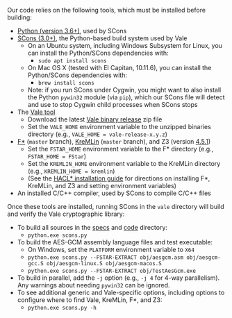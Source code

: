 Our code relies on the following tools, which must be installed before building:

* [Python (version 3.6+)](https://www.python.org/), used by SCons
* [SCons (3.0+)](http://scons.org/), the Python-based build system used by Vale
  * On an Ubuntu system, including Windows Subsystem for Linux, you can install the Python/SCons dependencies with:
    * ```sudo apt install scons```
  * On Mac OS X (tested with El Capitan, 10.11.6), you can install the Python/SCons dependencies with:
    * ```brew install scons```
  * Note: if you run SCons under Cygwin, you might want to also install the Python `pywin32` module (via `pip`),
    which our SCons file will detect and use to stop Cygwin child processes when SCons stops
* The [Vale tool](https://github.com/project-everest/vale)
  * Download the latest [Vale binary release](https://github.com/project-everest/vale/releases) zip file
  * Set the `VALE_HOME` environment variable to the unzipped binaries directory (e.g., `VALE_HOME = vale-release-x.y.z`)
* [F*](https://github.com/FStarLang/FStar) (`master` branch),
  [KreMLin](https://github.com/FStarLang/kremlin) (`master` branch),
  and Z3 (version [4.5.1](https://github.com/FStarLang/binaries/tree/master/z3-tested))
  * Set the `FSTAR_HOME` environment variable to the F* directory (e.g., `FSTAR_HOME = FStar`)
  * Set the `KREMLIN_HOME` environment variable to the KreMLin directory (e.g., `KREMLIN_HOME = kremlin`)
  * (See the [HACL* installation guide](../INSTALL.md) for directions on installing F*, KreMLin, and Z3 and setting environment variables)
* An installed C/C++ compiler, used by SCons to compile C/C++ files

Once these tools are installed, running SCons in the `vale` directory will
build and verify the Vale cryptographic library:
* To build all sources in the [specs](./specs) and [code](./src) directory:
  * ```python.exe scons.py```
* To build the AES-GCM assembly language files and test executable:
  * On Windows, set the `PLATFORM` environment variable to `X64`
  * ```python.exe scons.py --FSTAR-EXTRACT obj/aesgcm.asm obj/aesgcm-gcc.S obj/aesgcm-linux.S obj/aesgcm-macos.S```
  * ```python.exe scons.py --FSTAR-EXTRACT obj/TestAesGcm.exe```
* To build in parallel, add the `-j` option (e.g., `-j 4` for 4-way parallelism).
  Any warnings about needing `pywin32` can be ignored.
* To see additional generic and Vale-specific options,
  including options to configure where to find Vale, KreMLin, F*, and Z3:
  * ```python.exe scons.py -h```
